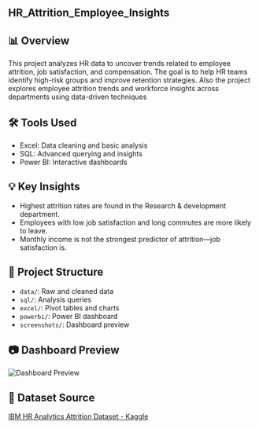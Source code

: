 ## HR_Attrition_Employee_Insights

## 📊 Overview
This project analyzes HR data to uncover trends related to employee attrition, job satisfaction, and compensation. The goal is to help HR teams identify high-risk groups and improve retention strategies.
Also the project explores employee attrition trends and workforce insights across departments using data-driven techniques 

## 🛠 Tools Used
- Excel: Data cleaning and basic analysis
- SQL: Advanced querying and insights
- Power BI: Interactive dashboards

## 💡 Key Insights
- Highest attrition rates are found in the Research & development department.
- Employees with low job satisfaction and long commutes are more likely to leave.
- Monthly income is not the strongest predictor of attrition—job satisfaction is.

## 📁 Project Structure
- `data/`: Raw and cleaned data
- `sql/`: Analysis queries
- `excel/`: Pivot tables and charts
- `powerbi/`: Power BI dashboard
- `screenshots/`: Dashboard preview 

## 📷 Dashboard Preview
![Dashboard Preview](screenshots/Dashboard_Preview.png)

## 🔗 Dataset Source
[IBM HR Analytics Attrition Dataset - Kaggle](https://www.kaggle.com/datasets/pavansubhasht/ibm-hr-analytics-attrition-datase)
